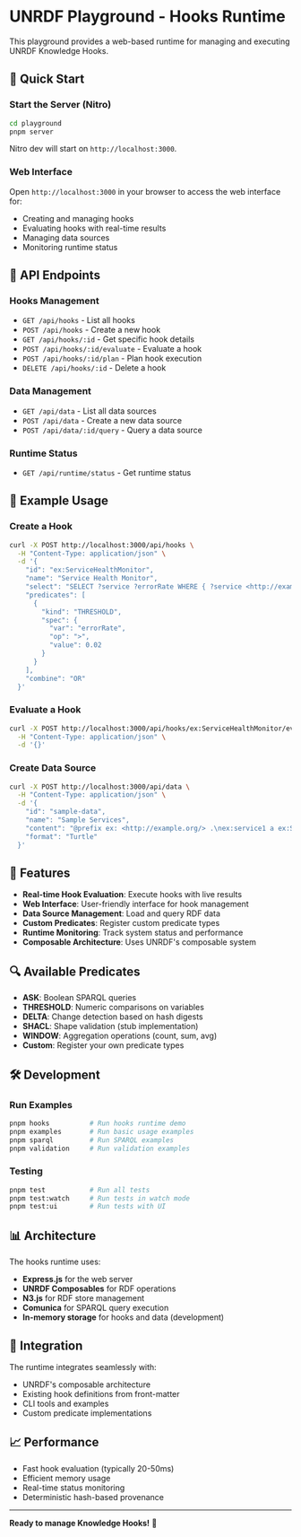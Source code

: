 # UNRDF Playground - Hooks Runtime

This playground provides a web-based runtime for managing and executing UNRDF Knowledge Hooks.

## 🚀 Quick Start

### Start the Server (Nitro)
```bash
cd playground
pnpm server
```

Nitro dev will start on `http://localhost:3000`.

### Web Interface
Open `http://localhost:3000` in your browser to access the web interface for:
- Creating and managing hooks
- Evaluating hooks with real-time results
- Managing data sources
- Monitoring runtime status

## 🔧 API Endpoints

### Hooks Management
- `GET /api/hooks` - List all hooks
- `POST /api/hooks` - Create a new hook
- `GET /api/hooks/:id` - Get specific hook details
- `POST /api/hooks/:id/evaluate` - Evaluate a hook
- `POST /api/hooks/:id/plan` - Plan hook execution
- `DELETE /api/hooks/:id` - Delete a hook

### Data Management
- `GET /api/data` - List all data sources
- `POST /api/data` - Create a new data source
- `POST /api/data/:id/query` - Query a data source

### Runtime Status
- `GET /api/runtime/status` - Get runtime status

## 📝 Example Usage

### Create a Hook
```bash
curl -X POST http://localhost:3000/api/hooks \
  -H "Content-Type: application/json" \
  -d '{
    "id": "ex:ServiceHealthMonitor",
    "name": "Service Health Monitor",
    "select": "SELECT ?service ?errorRate WHERE { ?service <http://example.org/errorRate> ?errorRate }",
    "predicates": [
      {
        "kind": "THRESHOLD",
        "spec": {
          "var": "errorRate",
          "op": ">",
          "value": 0.02
        }
      }
    ],
    "combine": "OR"
  }'
```

### Evaluate a Hook
```bash
curl -X POST http://localhost:3000/api/hooks/ex:ServiceHealthMonitor/evaluate \
  -H "Content-Type: application/json" \
  -d '{}'
```

### Create Data Source
```bash
curl -X POST http://localhost:3000/api/data \
  -H "Content-Type: application/json" \
  -d '{
    "id": "sample-data",
    "name": "Sample Services",
    "content": "@prefix ex: <http://example.org/> .\nex:service1 a ex:Service ;\n  ex:errorRate 0.05 .",
    "format": "Turtle"
  }'
```

## 🎯 Features

- **Real-time Hook Evaluation**: Execute hooks with live results
- **Web Interface**: User-friendly interface for hook management
- **Data Source Management**: Load and query RDF data
- **Custom Predicates**: Register custom predicate types
- **Runtime Monitoring**: Track system status and performance
- **Composable Architecture**: Uses UNRDF's composable system

## 🔍 Available Predicates

- **ASK**: Boolean SPARQL queries
- **THRESHOLD**: Numeric comparisons on variables
- **DELTA**: Change detection based on hash digests
- **SHACL**: Shape validation (stub implementation)
- **WINDOW**: Aggregation operations (count, sum, avg)
- **Custom**: Register your own predicate types

## 🛠️ Development

### Run Examples
```bash
pnpm hooks          # Run hooks runtime demo
pnpm examples       # Run basic usage examples
pnpm sparql         # Run SPARQL examples
pnpm validation     # Run validation examples
```

### Testing
```bash
pnpm test           # Run all tests
pnpm test:watch     # Run tests in watch mode
pnpm test:ui        # Run tests with UI
```

## 📊 Architecture

The hooks runtime uses:
- **Express.js** for the web server
- **UNRDF Composables** for RDF operations
- **N3.js** for RDF store management
- **Comunica** for SPARQL query execution
- **In-memory storage** for hooks and data (development)

## 🔗 Integration

The runtime integrates seamlessly with:
- UNRDF's composable architecture
- Existing hook definitions from front-matter
- CLI tools and examples
- Custom predicate implementations

## 📈 Performance

- Fast hook evaluation (typically 20-50ms)
- Efficient memory usage
- Real-time status monitoring
- Deterministic hash-based provenance

---

**Ready to manage Knowledge Hooks!** 🎉